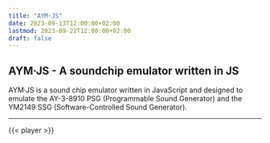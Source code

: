 ```yaml
---
title: "AYM·JS"
date: 2023-09-13T12:00:00+02:00
lastmod: 2023-09-22T12:00:00+02:00
draft: false
---
```

## AYM·JS - A soundchip emulator written in JS

AYM·JS is a sound chip emulator written in JavaScript and designed to emulate the AY-3-8910 PSG (Programmable Sound Generator) and the YM2149 SSG (Software-Controlled Sound Generator).

---

{{< player >}}
